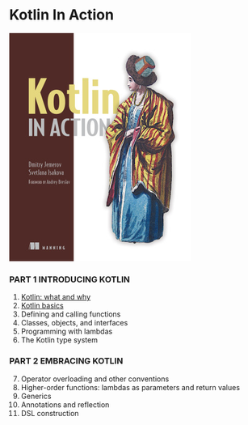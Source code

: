 # Kotlin In Action

![img.png](img.png)

### PART 1 INTRODUCING KOTLIN

1. [Kotlin: what and why](1_kotlin-what-and-why.md)
2. [Kotlin basics](2_kotlin-basics.md)
3. Defining and calling functions
4. Classes, objects, and interfaces
5. Programming with lambdas
6. The Kotlin type system

### PART 2 EMBRACING KOTLIN

7. Operator overloading and other conventions
8. Higher-order functions: lambdas as parameters and return values
9. Generics
10. Annotations and reflection
11. DSL construction